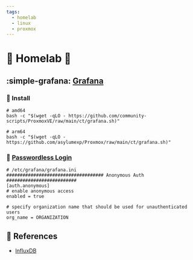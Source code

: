 ```yaml
---
tags:
  - homelab
  - linux
  - proxmox
---
```

# :house_with_garden: Homelab :test_tube:

## :simple-grafana: [Grafana][2]

### :floppy_disk: Install

```shell
# amd64
bash -c "$(wget -qLO - https://github.com/community-scripts/ProxmoxVE/raw/main/ct/grafana.sh)"
```

```shell
# arm64
bash -c "$(wget -qLO - https://github.com/asylumexp/Proxmox/raw/main/ct/grafana.sh)"
```

### :key: [Passwordless Login][1]

```shell
# /etc/grafana/grafana.ini
#################################### Anonymous Auth ##########################
[auth.anonymous]
# enable anonymous access
enabled = true

# specify organization name that should be used for unauthenticated users
org_name = ORGANIZATION
```

## :link: References

- [InfluxDB][3]

[1]: <https://stackoverflow.com/a/36014284>
[2]: <https://community-scripts.github.io/ProxmoxVE/scripts?id=grafana>
[3]: <https://www.derekseaman.com/2023/04/home-assistant-installing-influxdb-lxc.html>

